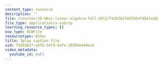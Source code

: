 ```yaml
---
content_type: resource
description: ''
file: /courses/18-06sc-linear-algebra-fall-2011/f4203b27ebfb5efd8afa10204ee44ac6_YzZUIYRCE38.vtt
file_type: application/x-subrip
learning_resource_types: []
ocw_type: OCWFile
resourcetype: Other
title: 3play caption file
uid: f4203b27-ebfb-5efd-8afa-10204ee44ac6
video_metadata:
  youtube_id: null
---
```

